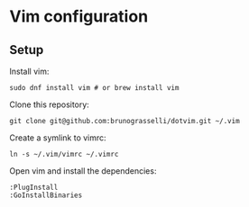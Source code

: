 # Vim configuration

## Setup

Install vim:

```shell
sudo dnf install vim # or brew install vim
```

Clone this repository:
```shell
git clone git@github.com:brunograsselli/dotvim.git ~/.vim
```

Create a symlink to vimrc:
```shell
ln -s ~/.vim/vimrc ~/.vimrc
```

Open vim and install the dependencies:
```shell
:PlugInstall
:GoInstallBinaries
```
